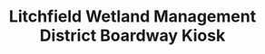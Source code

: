 ---
title: "Litchfield Wetland Management District Boardway Kiosk"
url: /litchfield/litchfield-wetland-management-district-boardway-kiosk/
shop: Kiosk
---